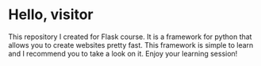 # Hello, visitor

This repository I created for Flask course. It is a framework for python that allows you to create websites pretty fast. This framework is simple to learn and I recommend you to take a look on it. Enjoy your learning session!
